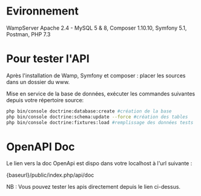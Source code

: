 # Evironnement

WampServer    Apache 2.4   -   MySQL 5 & 8,
Composer 1.10.10,
Symfony 5.1,
Postman,
PHP 7.3

# Pour tester l'API
Après l'installation de Wamp, Symfony et composer : placer les sources dans un dossier du www.

Mise en service de la base de données, exécuter les commandes suivantes depuis votre répertoire source:
```bash
php bin/console doctrine:database:create #création de la base
php bin/console doctrine:schema:update --force #création des tables
php bin/console doctrine:fixtures:load #remplissage des données tests
```
# OpenAPI Doc

Le lien vers la doc OpenApi est dispo dans votre localhost à l'url suivante : 

{baseurl}/public/index.php/api/doc

NB : Vous pouvez tester les apis directement depuis le lien ci-dessus.
